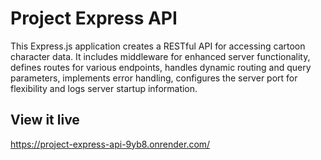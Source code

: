 # Project Express API

This Express.js application creates a RESTful API for accessing cartoon character data. It includes middleware for enhanced server functionality, defines routes for various endpoints, handles dynamic routing and query parameters, implements error handling, configures the server port for flexibility and logs server startup information.

## View it live

https://project-express-api-9yb8.onrender.com/
